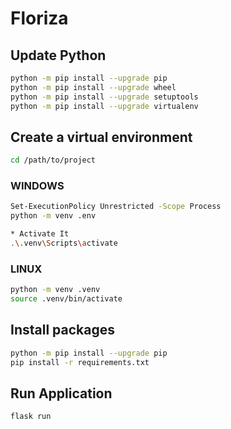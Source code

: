 # Floriza


## Update Python

```bash
python -m pip install --upgrade pip
python -m pip install --upgrade wheel
python -m pip install --upgrade setuptools
python -m pip install --upgrade virtualenv
```

## Create a virtual environment

```bash
cd /path/to/project
```

### WINDOWS

```bash
Set-ExecutionPolicy Unrestricted -Scope Process
python -m venv .env

* Activate It
.\.venv\Scripts\activate
```

### LINUX

```bash
python -m venv .venv
source .venv/bin/activate
```

## Install packages

```bash
python -m pip install --upgrade pip
pip install -r requirements.txt
```

## Run Application
```bash
flask run
```